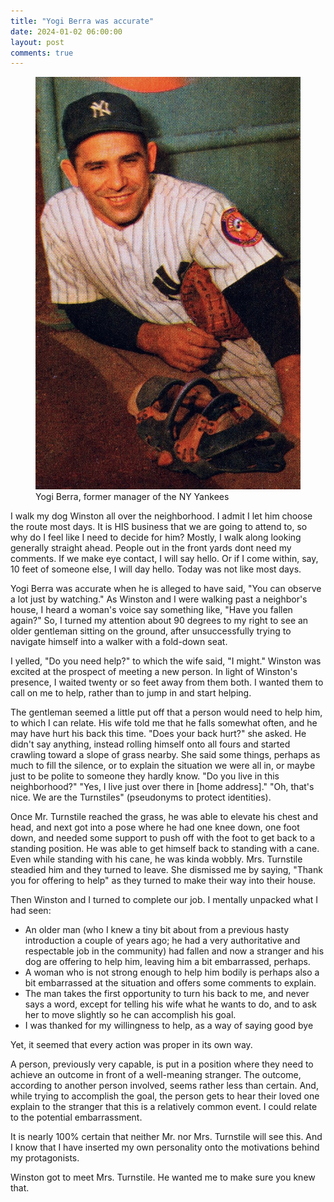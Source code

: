 ```yaml
---
title: "Yogi Berra was accurate"
date: 2024-01-02 06:00:00
layout: post
comments: true
---
```


<figure>
 <img src="/images/Yogi_Berra.jpeg" alt="Baseball philosopher Yogi Berra">
 <figcaption>Yogi Berra, former manager of the NY Yankees</figcaption>
</figure>

I walk my dog Winston all over the neighborhood. I admit I let him choose the route most days. It is HIS business that we are going to attend to, so why do I feel like I need to decide for him? Mostly, I walk along looking generally straight ahead. People out in the front yards dont need my comments. If we make eye contact, I will say hello. Or if I come within, say, 10 feet of someone else, I will day hello. Today was not like most days.

Yogi Berra was accurate when he is alleged to have said, "You can observe a lot just by watching." As Winston and I were walking past a neighbor's house, I heard a woman's voice say something like, "Have you fallen again?" So, I turned my attention about 90 degrees to my right to see an older gentleman sitting on the ground, after unsuccessfully trying to navigate himself into a walker with a fold-down seat.

I yelled, "Do you need help?" to which the wife said, "I might." Winston was excited at the prospect of meeting a new person. In light of Winston's presence, I waited twenty or so feet away from them both. I wanted them to call on me to help, rather than to jump in and start helping.

The gentleman seemed a little put off that a person would need to help him, to which I can relate. His wife told me that he falls somewhat often, and he may have hurt his back this time. "Does your back hurt?" she asked. He didn't say anything, instead rolling himself onto all fours and started crawling toward a slope of grass nearby. She said some things, perhaps as much to fill the silence, or to explain the situation we were all in, or maybe just to be polite to someone they hardly know. "Do you live in this neighborhood?" "Yes, I live just over there in [home address]." "Oh, that's nice. We are the Turnstiles" (pseudonyms to protect identities).

Once Mr. Turnstile reached the grass, he was able to elevate his chest and head, and next got into a pose where he had one knee down, one foot down, and needed some support to push off with the foot to get back to a standing position. He was able to get himself back to standing with a cane. Even while standing with his cane, he was kinda wobbly. Mrs. Turnstile steadied him and they turned to leave. She dismissed me by saying, "Thank you for offering to help" as they turned to make their way into their house.

Then Winston and I turned to complete our job. I mentally unpacked what I had seen: 
<ul><li>An older man (who I knew a tiny bit about from a previous hasty introduction a couple of years ago; he had a very authoritative and respectable job in the community) had fallen and now a stranger and his dog are offering to help him, leaving him a bit embarrassed, perhaps. 
<li>A woman who is not strong enough to help him bodily is perhaps also a bit embarrassed at the situation and offers some comments to explain. 
<li>The man takes the first opportunity to turn his back to me, and never says a word, except for telling his wife what he wants to do, and to ask her to move slightly so he can accomplish his goal. 
<li>I was thanked for my willingness to help, as a way of saying good bye
</ul>

Yet, it seemed that every action was proper in its own way.

A person, previously very capable, is put in a position where they need to achieve an outcome in front of a well-meaning stranger. The outcome, according to another person involved, seems rather less than certain. And, while trying to accomplish the goal, the person gets to hear their loved one explain to the stranger that this is a relatively common event. I could relate to the potential embarrassment.

It is nearly 100% certain that neither Mr. nor Mrs. Turnstile will see this. And I know that I have inserted my own personality onto the motivations behind my protagonists. 

Winston got to meet Mrs. Turnstile. He wanted me to make sure you knew that.

